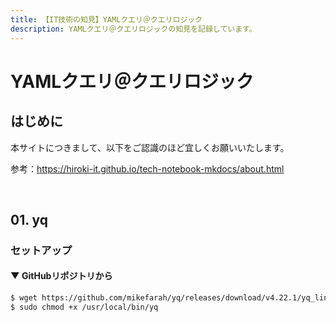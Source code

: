```yaml
---
title: 【IT技術の知見】YAMLクエリ＠クエリロジック
description: YAMLクエリ＠クエリロジックの知見を記録しています。
---
```


# YAMLクエリ＠クエリロジック

## はじめに

本サイトにつきまして、以下をご認識のほど宜しくお願いいたします。

参考：https://hiroki-it.github.io/tech-notebook-mkdocs/about.html

<br>

## 01. yq

### セットアップ

#### ▼ GitHubリポジトリから

```bash
$ wget https://github.com/mikefarah/yq/releases/download/v4.22.1/yq_linux_amd64
$ sudo chmod +x /usr/local/bin/yq
```

